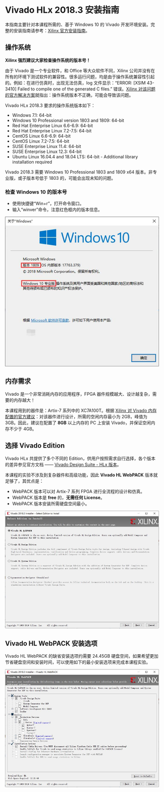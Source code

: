# Vivado HLx 2018.3 安装指南

本指南主要针对本课程所需的、基于 Windows 10 的 Vivado 开发环境安装。完整的安装指南请参考：[Xilinx 官方安装指南](https://china.xilinx.com/content/dam/xilinx/support/documentation/sw_manuals/xilinx2018_3/ug973-vivado-release-notes-install-license.pdf)。

## 操作系统

**Xilinx 强烈建议大家检查操作系统的版本号！**

由于 Vivado 是一个专业软件，和 Office 等大众软件不同，Xilinx 公司并没有在所有的环境下测试软件的兼容性。很多运行问题，均是由于操作系统兼容性引起的。例如：在进行仿真时，出现无法仿真，log 文件显示：“ERROR: [XSIM 43-3410] Failed to compile one of the generated C files.” 错误。[Xilinx 对该问题的官方解决方案](https://forums.xilinx.com/t5/Simulation-and-Verification/ERROR-XSIM-43-3410-Failed-to-compile-one-of-the-generated-C/td-p/713272)就指出：操作系统版本不正确，可能会导致该问题。

Vivado HLx 2018.3 要求的操作系统版本如下：
- Windows 7.1: 64-bit
- Windows 10 Professional version 1803 and 1809: 64-bit
- Red Hat Enterprise Linux 6.6-6.9: 64-bit
- Red Hat Enterprise Linux 7.2-7.5: 64-bit
- CentOS Linux 6.6-6.9: 64-bit
- CentOS Linux 7.2-7.5: 64-bit
- SUSE Enterprise Linux 11.4: 64-bit
- SUSE Enterprise Linux 12.3: 64-bit
- Ubuntu Linux 16.04.4 and 18.04 LTS: 64-bit - Additional library installation required

Vivado 2018.3 需要 Windows 10 Professional 1803 and 1809 x64 版本。非专业版，或子版本号低于 1803 的，可能会出现未知的问题。

### 检查 Windows 10 的版本号

- 使用快捷键“Win+r”，打开命令窗口。
- 输入“winver”命令，注意红色框内的版本信息。

![Windows 版本 —— 注意红色框内的版本信息](./Screenshot/windows_version.jpg)

## 内存需求

Vivado 是一个非常消耗内存的应用程序，FPGA 器件规模越大、设计越复杂，需要的内存越大！

本课程用到的器件是：Artix-7 系列中的 XC7A100T。根据 [Xilinx 对 Vivado 内存配置的官方建议](https://www.xilinx.com/products/design-tools/vivado/memory.html)：对该器件进行设计，所需的空闲内存最小为 2GB，峰值为 3GB。因此，建议在配置了 **8GB** 以上内存的 PC 上安装 Vivado，并保证空闲内存不少于 4GB。

## 选择 Vivado Edition

Vivado HLx 共提供了多个不同的 Edition，供用户按照需求自行选择，各个版本的差异参见官方文档 —— [Vivado Design Suite - HLx 版本](https://china.xilinx.com/products/design-tools/vivado.html#buy)。

本课程的实验不涉及到复杂器件和高级功能，因此 **Vivado HL WebPACK** 版本就足够了，其优点是：

- WebPACK 版本可以对 Artix-7 系列 FPGA 进行全流程的设计和仿真。
- WebPACK 版本是 **free** 的，**无需任何 License**。
- WebPACK 版本安装所需硬盘空间最小。

![选择 Vivado HL WebPACK Edition](./Screenshot/select_edition.jpg)

## Vivado HL WebPACK 安装选项

Vivado HL WebPACK 的缺省安装选项约需要 24.45GB 硬盘空间，如果希望更加节省硬盘空间和安装时间，可以使用如下的最小安装选项来完成本课程实验。

![WebPACK 最小安装选项](./Screenshot/install_options_minimal.jpg)
